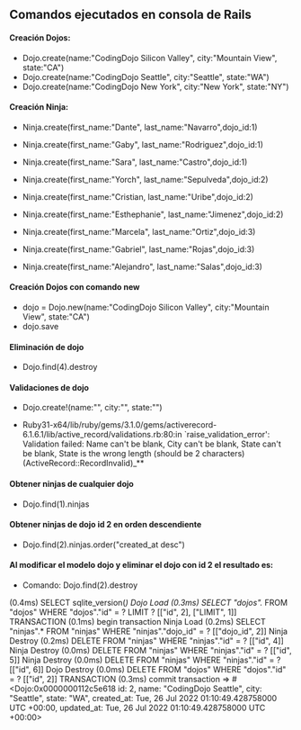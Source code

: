 ## Comandos ejecutados en consola de Rails

#### Creación Dojos:
* Dojo.create(name:"CodingDojo Silicon Valley", city:"Mountain View", state:"CA")
* Dojo.create(name:"CodingDojo Seattle", city:"Seattle", state:"WA")
* Dojo.create(name:"CodingDojo New York", city:"New York", state:"NY")

#### Creación Ninja:
* Ninja.create(first_name:"Dante", last_name:"Navarro",dojo_id:1)
* Ninja.create(first_name:"Gaby", last_name:"Rodriguez",dojo_id:1)
* Ninja.create(first_name:"Sara", last_name:"Castro",dojo_id:1)

* Ninja.create(first_name:"Yorch", last_name:"Sepulveda",dojo_id:2)
* Ninja.create(first_name:"Cristian, last_name:"Uribe",dojo_id:2)
* Ninja.create(first_name:"Esthephanie", last_name:"Jimenez",dojo_id:2)

* Ninja.create(first_name:"Marcela", last_name:"Ortiz",dojo_id:3)
* Ninja.create(first_name:"Gabriel", last_name:"Rojas",dojo_id:3)
* Ninja.create(first_name:"Alejandro", last_name:"Salas",dojo_id:3)

#### Creación Dojos con comando new
* dojo = Dojo.new(name:"CodingDojo Silicon Valley", city:"Mountain View", state:"CA")
* dojo.save

#### Eliminación de dojo

* Dojo.find(4).destroy

#### Validaciones de dojo

* Dojo.create!(name:"", city:"", state:"")

* Ruby31-x64/lib/ruby/gems/3.1.0/gems/activerecord-6.1.6.1/lib/active_record/validations.rb:80:in `raise_validation_error': Validation failed: Name can't be blank, City can't be blank, State can't be blank, State is the wrong length (should be 2 characters) (ActiveRecord::RecordInvalid)_**

#### Obtener ninjas de cualquier dojo

* Dojo.find(1).ninjas

#### Obtener ninjas de dojo id 2 en orden descendiente

* Dojo.find(2).ninjas.order("created_at desc")


#### Al modificar el modelo dojo y eliminar el dojo con id 2 el resultado es:

* Comando: Dojo.find(2).destroy

(0.4ms)  SELECT sqlite_version(*)
  Dojo Load (0.3ms)  SELECT "dojos".* FROM "dojos" WHERE "dojos"."id" = ? LIMIT ?  [["id", 2], ["LIMIT", 1]]
  TRANSACTION (0.1ms)  begin transaction
  Ninja Load (0.2ms)  SELECT "ninjas".* FROM "ninjas" WHERE "ninjas"."dojo_id" = ?  [["dojo_id", 2]]
  Ninja Destroy (0.2ms)  DELETE FROM "ninjas" WHERE "ninjas"."id" = ?  [["id", 4]]
  Ninja Destroy (0.0ms)  DELETE FROM "ninjas" WHERE "ninjas"."id" = ?  [["id", 5]]
  Ninja Destroy (0.0ms)  DELETE FROM "ninjas" WHERE "ninjas"."id" = ?  [["id", 6]]
  Dojo Destroy (0.0ms)  DELETE FROM "dojos" WHERE "dojos"."id" = ?  [["id", 2]]
  TRANSACTION (0.3ms)  commit transaction
 => 
#<Dojo:0x0000000112c5e618
 id: 2,
 name: "CodingDojo Seattle",
 city: "Seattle",
 state: "WA",
 created_at: Tue, 26 Jul 2022 01:10:49.428758000 UTC +00:00,
 updated_at: Tue, 26 Jul 2022 01:10:49.428758000 UTC +00:00> 
